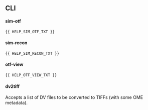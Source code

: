 ## CLI

#### sim-otf

```
{{ HELP_SIM_OTF_TXT }}
```

#### sim-recon

```
{{ HELP_SIM_RECON_TXT }}
```

#### otf-view

```
{{ HELP_OTF_VIEW_TXT }}
```

#### dv2tiff

Accepts a list of DV files to be converted to TIFFs (with some OME metadata).
